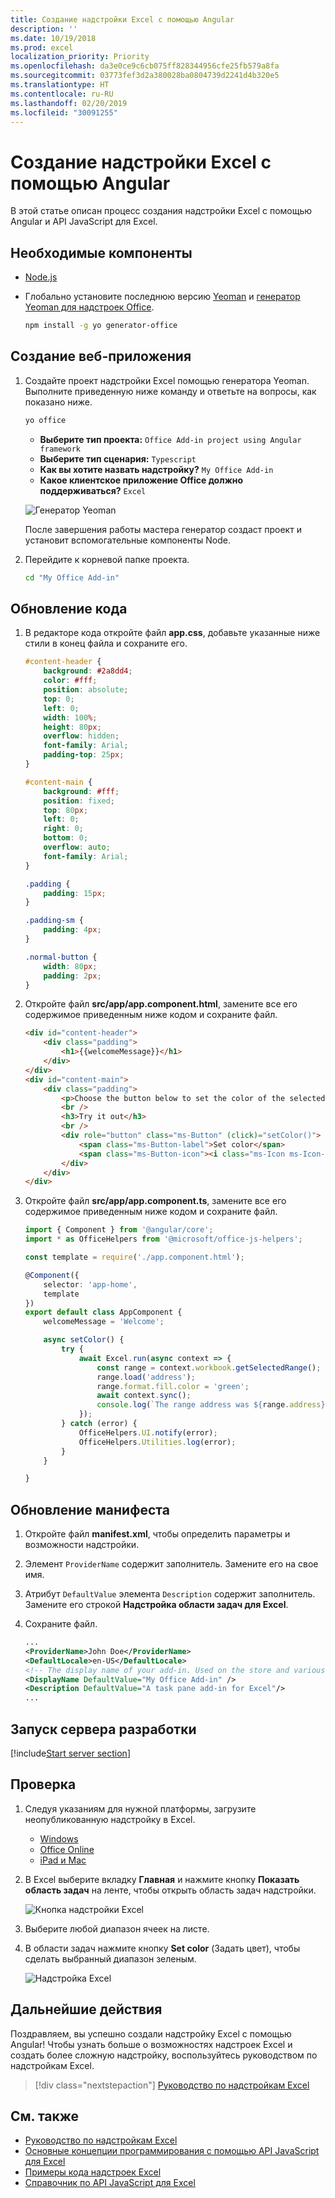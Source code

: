```yaml
---
title: Создание надстройки Excel с помощью Angular
description: ''
ms.date: 10/19/2018
ms.prod: excel
localization_priority: Priority
ms.openlocfilehash: da3e0ce9c6cb075ff828344956cfe25fb579a8fa
ms.sourcegitcommit: 03773fef3d2a380028ba0804739d2241d4b320e5
ms.translationtype: HT
ms.contentlocale: ru-RU
ms.lasthandoff: 02/20/2019
ms.locfileid: "30091255"
---
```

# <a name="build-an-excel-add-in-using-angular"></a>Создание надстройки Excel с помощью Angular

В этой статье описан процесс создания надстройки Excel с помощью Angular и API JavaScript для Excel.

## <a name="prerequisites"></a>Необходимые компоненты

- [Node.js](https://nodejs.org)

- Глобально установите последнюю версию [Yeoman](https://github.com/yeoman/yo) и [генератор Yeoman для надстроек Office](https://github.com/OfficeDev/generator-office).

    ```bash
    npm install -g yo generator-office
    ```

## <a name="create-the-web-app"></a>Создание веб-приложения

1. Создайте проект надстройки Excel помощью генератора Yeoman. Выполните приведенную ниже команду и ответьте на вопросы, как показано ниже.

    ```bash
    yo office
    ```

    - **Выберите тип проекта:** `Office Add-in project using Angular framework`
    - **Выберите тип сценария:** `Typescript`
    - **Как вы хотите назвать надстройку?** `My Office Add-in`
    - **Какое клиентское приложение Office должно поддерживаться?** `Excel`

    ![Генератор Yeoman](../images/yo-office-excel-angular.png)
    
    После завершения работы мастера генератор создаст проект и установит вспомогательные компоненты Node.

2. Перейдите к корневой папке проекта.

    ```bash
    cd "My Office Add-in"
    ```

## <a name="update-the-code"></a>Обновление кода

1. В редакторе кода откройте файл **app.css**, добавьте указанные ниже стили в конец файла и сохраните его.

    ```css
    #content-header {
        background: #2a8dd4;
        color: #fff;
        position: absolute;
        top: 0;
        left: 0;
        width: 100%;
        height: 80px; 
        overflow: hidden;
        font-family: Arial;
        padding-top: 25px;
    }

    #content-main {
        background: #fff;
        position: fixed;
        top: 80px;
        left: 0;
        right: 0;
        bottom: 0;
        overflow: auto; 
        font-family: Arial;
    }

    .padding {
        padding: 15px;
    }

    .padding-sm {
        padding: 4px;
    }

    .normal-button {
        width: 80px;
        padding: 2px;
    }
    ```

2. Откройте файл **src/app/app.component.html**, замените все его содержимое приведенным ниже кодом и сохраните файл.

    ```html
    <div id="content-header">
        <div class="padding">
            <h1>{{welcomeMessage}}</h1>
        </div>
    </div>
    <div id="content-main">
        <div class="padding">
            <p>Choose the button below to set the color of the selected range to green.</p>
            <br />
            <h3>Try it out</h3>
            <br />
            <div role="button" class="ms-Button" (click)="setColor()">
                <span class="ms-Button-label">Set color</span>
                <span class="ms-Button-icon"><i class="ms-Icon ms-Icon--ChevronRight"></i></span>
            </div>
        </div>
    </div>
    ```

3. Откройте файл **src/app/app.component.ts**, замените все его содержимое приведенным ниже кодом и сохраните файл.

    ```typescript
    import { Component } from '@angular/core';
    import * as OfficeHelpers from '@microsoft/office-js-helpers';

    const template = require('./app.component.html');

    @Component({
        selector: 'app-home',
        template
    })
    export default class AppComponent {
        welcomeMessage = 'Welcome';

        async setColor() {
            try {
                await Excel.run(async context => {
                    const range = context.workbook.getSelectedRange();
                    range.load('address');
                    range.format.fill.color = 'green';
                    await context.sync();
                    console.log(`The range address was ${range.address}.`);
                });
            } catch (error) {
                OfficeHelpers.UI.notify(error);
                OfficeHelpers.Utilities.log(error);
            }
        }

    }
    ```

## <a name="update-the-manifest"></a>Обновление манифеста

1. Откройте файл **manifest.xml**, чтобы определить параметры и возможности надстройки. 

2. Элемент `ProviderName` содержит заполнитель. Замените его на свое имя.

3. Атрибут `DefaultValue` элемента `Description` содержит заполнитель. Замените его строкой **Надстройка области задач для Excel**.

4. Сохраните файл.

    ```xml
    ...
    <ProviderName>John Doe</ProviderName>
    <DefaultLocale>en-US</DefaultLocale>
    <!-- The display name of your add-in. Used on the store and various places of the Office UI such as the add-ins dialog. -->
    <DisplayName DefaultValue="My Office Add-in" />
    <Description DefaultValue="A task pane add-in for Excel"/>
    ...
    ```

## <a name="start-the-dev-server"></a>Запуск сервера разработки

[!include[Start server section](../includes/quickstart-yo-start-server.md)] 

## <a name="try-it-out"></a>Проверка

1. Следуя указаниям для нужной платформы, загрузите неопубликованную надстройку в Excel.

    - [Windows](../testing/create-a-network-shared-folder-catalog-for-task-pane-and-content-add-ins.md)
    - [Office Online](../testing/sideload-office-add-ins-for-testing.md#sideload-an-office-add-in-in-office-online)
    - [iPad и Mac](../testing/sideload-an-office-add-in-on-ipad-and-mac.md)

   
2. В Excel выберите вкладку **Главная** и нажмите кнопку **Показать область задач** на ленте, чтобы открыть область задач надстройки.

    ![Кнопка надстройки Excel](../images/excel-quickstart-addin-2b.png)

3. Выберите любой диапазон ячеек на листе.

4. В области задач нажмите кнопку **Set color** (Задать цвет), чтобы сделать выбранный диапазон зеленым.

    ![Надстройка Excel](../images/excel-quickstart-addin-2c.png)

## <a name="next-steps"></a>Дальнейшие действия

Поздравляем, вы успешно создали надстройку Excel с помощью Angular! Чтобы узнать больше о возможностях надстроек Excel и создать более сложную надстройку, воспользуйтесь руководством по надстройкам Excel.

> [!div class="nextstepaction"]
> [Руководство по надстройкам Excel](../tutorials/excel-tutorial.md)

## <a name="see-also"></a>См. также

* [Руководство по надстройкам Excel](../tutorials/excel-tutorial-create-table.md)
* [Основные концепции программирования с помощью API JavaScript для Excel](../excel/excel-add-ins-core-concepts.md)
* [Примеры кода надстроек Excel](https://developer.microsoft.com/office/gallery/?filterBy=Samples,Excel)
* [Справочник по API JavaScript для Excel](https://docs.microsoft.com/office/dev/add-ins/reference/overview/excel-add-ins-reference-overview)


